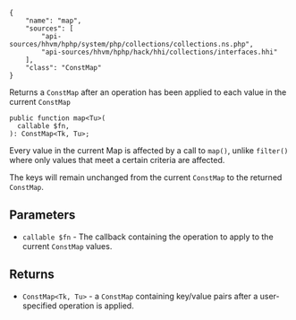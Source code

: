 ``` yamlmeta
{
    "name": "map",
    "sources": [
        "api-sources/hhvm/hphp/system/php/collections/collections.ns.php",
        "api-sources/hhvm/hphp/hack/hhi/collections/interfaces.hhi"
    ],
    "class": "ConstMap"
}
```




Returns a ` ConstMap ` after an operation has been applied to each value in
the current `` ConstMap ``




``` Hack
public function map<Tu>(
  callable $fn,
): ConstMap<Tk, Tu>;
```




Every value in the current Map is affected by a call to ` map() `, unlike
`` filter() `` where only values that meet a certain criteria are affected.




The keys will remain unchanged from the current ` ConstMap ` to the returned
`` ConstMap ``.




## Parameters




+ ` callable $fn ` - The callback containing the operation to apply to the current
  `` ConstMap `` values.




## Returns




* ` ConstMap<Tk, Tu> ` - a `` ConstMap `` containing key/value pairs after a user-specified
  operation is applied.
<!-- HHAPIDOC -->
